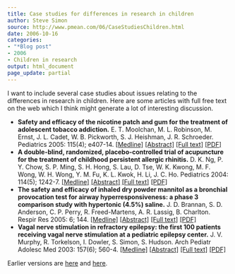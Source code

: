 ```yaml
---
title: Case studies for differences in research in children
author: Steve Simon
source: http://www.pmean.com/06/CaseStudiesChildren.html
date: 2006-10-16
categories:
- "*Blog post"
- 2006
- Children in research
output: html_document
page_update: partial
---
```


I want to include several case studies about issues relating to the
differences in research in children. Here are some articles with full
free text on the web which I think might generate a lot of interesting
discussion.

-   **Safety and efficacy of the nicotine patch and gum for the
    treatment of adolescent tobacco addiction.** E. T. Moolchan, M. L.
    Robinson, M. Ernst, J. L. Cadet, W. B. Pickworth, S. J. Heishman, J.
    R. Schroeder. Pediatrics 2005: 115(4); e407-14.
    [\[Medline\]](http://www.ncbi.nlm.nih.gov/entrez/query.fcgi?cmd=Retrieve&db=PubMed&list_uids=15805342&dopt=Abstract)
    [\[Abstract\]](http://pediatrics.aappublications.org/cgi/content/abstract/115/4/e407)
    [\[Full
    text\]](http://pediatrics.aappublications.org/cgi/content/full/115/4/e407)
    [\[PDF\]](http://pediatrics.aappublications.org/cgi/reprint/115/4/e407.pdf)
-   **A double-blind, randomized, placebo-controlled trial of
    acupuncture for the treatment of childhood persistent allergic
    rhinitis.** D. K. Ng, P. Y. Chow, S. P. Ming, S. H. Hong, S. Lau, D.
    Tse, W. K. Kwong, M. F. Wong, W. H. Wong, Y. M. Fu, K. L. Kwok, H.
    Li, J. C. Ho. Pediatrics 2004: 114(5); 1242-7.
    [\[Medline\]](http://www.ncbi.nlm.nih.gov/entrez/query.fcgi?cmd=Retrieve&db=PubMed&list_uids=15520102&dopt=Abstract)
    [\[Abstract\]](http://pediatrics.aappublications.org/cgi/content/abstract/114/5/1242)
    [\[Full
    text\]](http://pediatrics.aappublications.org/cgi/content/full/114/5/1242)
    [\[PDF\]](http://pediatrics.aappublications.org/cgi/reprint/114/5/1242.pdf)
-   **The safety and efficacy of inhaled dry powder mannitol as a
    bronchial provocation test for airway hyperresponsiveness: a phase 3
    comparison study with hypertonic (4.5%) saline.** J. D. Brannan, S.
    D. Anderson, C. P. Perry, R. Freed-Martens, A. R. Lassig, B.
    Charlton. Respir Res 2005: 6; 144.
    [\[Medline\]](http://www.ncbi.nlm.nih.gov/entrez/query.fcgi?cmd=Retrieve&db=PubMed&list_uids=16336673&dopt=Abstract)
    [\[Abstract\]](http://respiratory-research.com/content/6/1/144/abstract)
    [\[Full text\]](http://respiratory-research.com/content/6/1/144)
    [\[PDF\]](http://respiratory-research.com/content/pdf/1465-9921-6-144.pdf)
-   **Vagal nerve stimulation in refractory epilepsy: the first 100
    patients receiving vagal nerve stimulation at a pediatric epilepsy
    center.** J. V. Murphy, R. Torkelson, I. Dowler, S. Simon, S.
    Hudson. Arch Pediatr Adolesc Med 2003: 157(6); 560-4.
    [\[Medline\]](http://www.ncbi.nlm.nih.gov/entrez/query.fcgi?cmd=Retrieve&db=PubMed&list_uids=12796236&dopt=Abstract)
    [\[Abstract\]](http://archpedi.ama-assn.org/cgi/content/abstract/157/6/560?etoc)
    [\[Full
    text\]](http://archpedi.ama-assn.org/cgi/content/full/157/6/560)
    [\[PDF\]](http://archpedi.ama-assn.org/cgi/reprint/157/6/560.pdf)

Earlier versions are [here][sim1] and [here][sim2].

[sim1]: http://www.pmean.com/06/CaseStudiesChildren.html
[sim2]: http://new.pmean.com/CaseStudiesChildren/

